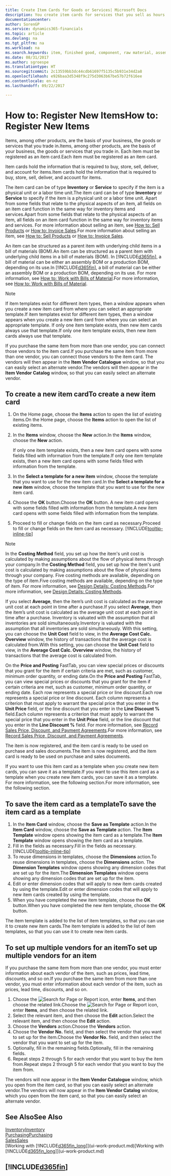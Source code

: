 ```yaml
---
title: Create Item Cards for Goods or Services| Microsoft Docs
description: You create item cards for services that you sell as hours and for physical products, such as assembly items, finished goods, components, or raw material, that you sell from your inventory.
documentationcenter: 
author: SorenGP
ms.service: dynamics365-financials
ms.topic: article
ms.devlang: na
ms.tgt_pltfrm: na
ms.workload: na
ms.search.keywords: item, finished good, component, raw material, assembly item
ms.date: 08/31/2017
ms.author: sgroespe
ms.translationtype: HT
ms.sourcegitcommit: 2c13559bb3dc44cdb61697f5135c5b931e34d2a8
ms.openlocfilehash: e926baa3d5348f9c275d3063b67be57b72f616ee
ms.contentlocale: en-nz
ms.lasthandoff: 09/22/2017

---
```

# <a name="how-to-register-new-items"></a><span data-ttu-id="9f88c-103">How to: Register New Items</span><span class="sxs-lookup"><span data-stu-id="9f88c-103">How to: Register New Items</span></span>
<span data-ttu-id="9f88c-104">Items, among other products, are the basis of your business, the goods or services that you trade in.</span><span class="sxs-lookup"><span data-stu-id="9f88c-104">Items, among other products, are the basis of your business, the goods or services that you trade in.</span></span> <span data-ttu-id="9f88c-105">Each item must be registered as an item card.</span><span class="sxs-lookup"><span data-stu-id="9f88c-105">Each item must be registered as an item card.</span></span>

<span data-ttu-id="9f88c-106">Item cards hold the information that is required to buy, store, sell, deliver, and account for items.</span><span class="sxs-lookup"><span data-stu-id="9f88c-106">Item cards hold the information that is required to buy, store, sell, deliver, and account for items.</span></span>

<span data-ttu-id="9f88c-107">The item card can be of type **Inventory** or **Service** to specify if the item is a physical unit or a labor time unit.</span><span class="sxs-lookup"><span data-stu-id="9f88c-107">The item card can be of type **Inventory** or **Service** to specify if the item is a physical unit or a labor time unit.</span></span> <span data-ttu-id="9f88c-108">Apart from some fields that relate to the physical aspects of an item, all fields on an item card function in the same way for inventory items and services.</span><span class="sxs-lookup"><span data-stu-id="9f88c-108">Apart from some fields that relate to the physical aspects of an item, all fields on an item card function in the same way for inventory items and services.</span></span> <span data-ttu-id="9f88c-109">For more information about selling an item, see [How to: Sell Products](sales-how-sell-products.md) or [How to: Invoice Sales](sales-how-invoice-sales.md).</span><span class="sxs-lookup"><span data-stu-id="9f88c-109">For more information about selling an item, see [How to: Sell Products](sales-how-sell-products.md) or [How to: Invoice Sales](sales-how-invoice-sales.md).</span></span>

<span data-ttu-id="9f88c-110">An item can be structured as a parent item with underlying child items in a bill of materials (BOM).</span><span class="sxs-lookup"><span data-stu-id="9f88c-110">An item can be structured as a parent item with underlying child items in a bill of materials (BOM).</span></span> <span data-ttu-id="9f88c-111">In [!INCLUDE[d365fin](includes/d365fin_md.md)], a bill of material can be either an assembly BOM or a production BOM, depending on its use.</span><span class="sxs-lookup"><span data-stu-id="9f88c-111">In [!INCLUDE[d365fin](includes/d365fin_md.md)], a bill of material can be either an assembly BOM or a production BOM, depending on its use.</span></span> <span data-ttu-id="9f88c-112">For more information, see [How to: Work with Bills of Material](inventory-how-work-BOMs.md).</span><span class="sxs-lookup"><span data-stu-id="9f88c-112">For more information, see [How to: Work with Bills of Material](inventory-how-work-BOMs.md).</span></span>

> [!NOTE]  
>   <span data-ttu-id="9f88c-113">If item templates exist for different item types, then a window appears when you create a new item card from where you can select an appropriate template.</span><span class="sxs-lookup"><span data-stu-id="9f88c-113">If item templates exist for different item types, then a window appears when you create a new item card from where you can select an appropriate template.</span></span> <span data-ttu-id="9f88c-114">If only one item template exists, then new item cards always use that template.</span><span class="sxs-lookup"><span data-stu-id="9f88c-114">If only one item template exists, then new item cards always use that template.</span></span>

<span data-ttu-id="9f88c-115">If you purchase the same item from more than one vendor, you can connect those vendors to the item card.</span><span class="sxs-lookup"><span data-stu-id="9f88c-115">If you purchase the same item from more than one vendor, you can connect those vendors to the item card.</span></span> <span data-ttu-id="9f88c-116">The vendors will then appear in the **Item Vendor Catalogue** window, so that you can easily select an alternate vendor.</span><span class="sxs-lookup"><span data-stu-id="9f88c-116">The vendors will then appear in the **Item Vendor Catalog** window, so that you can easily select an alternate vendor.</span></span>

## <a name="to-create-a-new-item-card"></a><span data-ttu-id="9f88c-117">To create a new item card</span><span class="sxs-lookup"><span data-stu-id="9f88c-117">To create a new item card</span></span>
1. <span data-ttu-id="9f88c-118">On the Home page, choose the **Items** action to open the list of existing items.</span><span class="sxs-lookup"><span data-stu-id="9f88c-118">On the Home page, choose the **Items** action to open the list of existing items.</span></span>  
2. <span data-ttu-id="9f88c-119">In the **Items** window, choose the **New** action.</span><span class="sxs-lookup"><span data-stu-id="9f88c-119">In the **Items** window, choose the **New** action.</span></span>

    <span data-ttu-id="9f88c-120">If only one item template exists, then a new item card opens with some fields filled with information from the template.</span><span class="sxs-lookup"><span data-stu-id="9f88c-120">If only one item template exists, then a new item card opens with some fields filled with information from the template.</span></span>
3. <span data-ttu-id="9f88c-121">In the **Select a template for a new item** window, choose the template that you want to use for the new item card.</span><span class="sxs-lookup"><span data-stu-id="9f88c-121">In the **Select a template for a new item** window, choose the template that you want to use for the new item card.</span></span>
4. <span data-ttu-id="9f88c-122">Choose the **OK** button.</span><span class="sxs-lookup"><span data-stu-id="9f88c-122">Choose the **OK** button.</span></span> <span data-ttu-id="9f88c-123">A new item card opens with some fields filled with information from the template.</span><span class="sxs-lookup"><span data-stu-id="9f88c-123">A new item card opens with some fields filled with information from the template.</span></span>
5. <span data-ttu-id="9f88c-124">Proceed to fill or change fields on the item card as necessary.</span><span class="sxs-lookup"><span data-stu-id="9f88c-124">Proceed to fill or change fields on the item card as necessary.</span></span> [!INCLUDE[tooltip-inline-tip](includes/tooltip-inline-tip_md.md)]

> [!NOTE]
> <span data-ttu-id="9f88c-125">In the **Costing Method** field, you set up how the item's unit cost is calculated by making assumptions about the flow of physical items through your company.</span><span class="sxs-lookup"><span data-stu-id="9f88c-125">In the **Costing Method** field, you set up how the item's unit cost is calculated by making assumptions about the flow of physical items through your company.</span></span> <span data-ttu-id="9f88c-126">Five costing methods are available, depending on the type of item.</span><span class="sxs-lookup"><span data-stu-id="9f88c-126">Five costing methods are available, depending on the type of item.</span></span> <span data-ttu-id="9f88c-127">For more information, see [Design Details: Costing Methods](design-details-costing-methods.md).</span><span class="sxs-lookup"><span data-stu-id="9f88c-127">For more information, see [Design Details: Costing Methods](design-details-costing-methods.md).</span></span>
>
> <span data-ttu-id="9f88c-128">If you select **Average**, then the item’s unit cost is calculated as the average unit cost at each point in time after a purchase.</span><span class="sxs-lookup"><span data-stu-id="9f88c-128">If you select **Average**, then the item’s unit cost is calculated as the average unit cost at each point in time after a purchase.</span></span> <span data-ttu-id="9f88c-129">Inventory is valuated with the assumption that all inventories are sold simultaneously.</span><span class="sxs-lookup"><span data-stu-id="9f88c-129">Inventory is valuated with the assumption that all inventories are sold simultaneously.</span></span> <span data-ttu-id="9f88c-130">With this setting, you can choose the **Unit Cost** field to view, in the **Average Cost Calc. Overview** window, the history of transactions that the average cost is calculated from.</span><span class="sxs-lookup"><span data-stu-id="9f88c-130">With this setting, you can choose the **Unit Cost** field to view, in the **Average Cost Calc. Overview** window, the history of transactions that the average cost is calculated from.</span></span>

<span data-ttu-id="9f88c-131">On the **Price and Posting** FastTab, you can view special prices or discounts that you grant for the item if certain criteria are met, such as customer, minimum order quantity, or ending date.</span><span class="sxs-lookup"><span data-stu-id="9f88c-131">On the **Price and Posting** FastTab, you can view special prices or discounts that you grant for the item if certain criteria are met, such as customer, minimum order quantity, or ending date.</span></span> <span data-ttu-id="9f88c-132">Each row represents a special price or line discount.</span><span class="sxs-lookup"><span data-stu-id="9f88c-132">Each row represents a special price or line discount.</span></span> <span data-ttu-id="9f88c-133">Each column represents a criterion that must apply to warrant the special price that you enter in the **Unit Price** field, or the line discount that you enter in the **Line Discount %** field.</span><span class="sxs-lookup"><span data-stu-id="9f88c-133">Each column represents a criterion that must apply to warrant the special price that you enter in the **Unit Price** field, or the line discount that you enter in the **Line Discount %** field.</span></span> <span data-ttu-id="9f88c-134">For more information, see [Record Sales Price, Discount, and Payment Agreements](sales-how-record-sales-price-discount-payment-agreements.md).</span><span class="sxs-lookup"><span data-stu-id="9f88c-134">For more information, see [Record Sales Price, Discount, and Payment Agreements](sales-how-record-sales-price-discount-payment-agreements.md).</span></span>

<span data-ttu-id="9f88c-135">The item is now registered, and the item card is ready to be used on purchase and sales documents.</span><span class="sxs-lookup"><span data-stu-id="9f88c-135">The item is now registered, and the item card is ready to be used on purchase and sales documents.</span></span>

<span data-ttu-id="9f88c-136">If you want to use this item card as a template when you create new item cards, you can save it as a template.</span><span class="sxs-lookup"><span data-stu-id="9f88c-136">If you want to use this item card as a template when you create new item cards, you can save it as a template.</span></span> <span data-ttu-id="9f88c-137">For more information, see the following section.</span><span class="sxs-lookup"><span data-stu-id="9f88c-137">For more information, see the following section.</span></span>

## <a name="to-save-the-item-card-as-a-template"></a><span data-ttu-id="9f88c-138">To save the item card as a template</span><span class="sxs-lookup"><span data-stu-id="9f88c-138">To save the item card as a template</span></span>
1. <span data-ttu-id="9f88c-139">In the **Item Card** window, choose the **Save as Template** action.</span><span class="sxs-lookup"><span data-stu-id="9f88c-139">In the **Item Card** window, choose the **Save as Template** action.</span></span> <span data-ttu-id="9f88c-140">The **Item Template** window opens showing the item card as a template.</span><span class="sxs-lookup"><span data-stu-id="9f88c-140">The **Item Template** window opens showing the item card as a template.</span></span>
2. <span data-ttu-id="9f88c-141">Fill in the fields as necessary.</span><span class="sxs-lookup"><span data-stu-id="9f88c-141">Fill in the fields as necessary.</span></span> [!INCLUDE[tooltip-inline-tip](includes/tooltip-inline-tip_md.md)]
3. <span data-ttu-id="9f88c-142">To reuse dimensions in templates, choose the **Dimensions** action.</span><span class="sxs-lookup"><span data-stu-id="9f88c-142">To reuse dimensions in templates, choose the **Dimensions** action.</span></span> <span data-ttu-id="9f88c-143">The **Dimension Templates** window opens showing any dimension codes that are set up for the item.</span><span class="sxs-lookup"><span data-stu-id="9f88c-143">The **Dimension Templates** window opens showing any dimension codes that are set up for the item.</span></span>
4. <span data-ttu-id="9f88c-144">Edit or enter dimension codes that will apply to new item cards created by using the template.</span><span class="sxs-lookup"><span data-stu-id="9f88c-144">Edit or enter dimension codes that will apply to new item cards created by using the template.</span></span>
5. <span data-ttu-id="9f88c-145">When you have completed the new item template, choose the **OK** button.</span><span class="sxs-lookup"><span data-stu-id="9f88c-145">When you have completed the new item template, choose the **OK** button.</span></span>

<span data-ttu-id="9f88c-146">The item template is added to the list of item templates, so that you can use it to create new item cards.</span><span class="sxs-lookup"><span data-stu-id="9f88c-146">The item template is added to the list of item templates, so that you can use it to create new item cards.</span></span>

## <a name="to-set-up-multiple-vendors-for-an-item"></a><span data-ttu-id="9f88c-147">To set up multiple vendors for an item</span><span class="sxs-lookup"><span data-stu-id="9f88c-147">To set up multiple vendors for an item</span></span>  
<span data-ttu-id="9f88c-148">If you purchase the same item from more than one vendor, you must enter information about each vendor of the item, such as prices, lead time, discounts, and so on.</span><span class="sxs-lookup"><span data-stu-id="9f88c-148">If you purchase the same item from more than one vendor, you must enter information about each vendor of the item, such as prices, lead time, discounts, and so on.</span></span>  

1.  <span data-ttu-id="9f88c-149">Choose the ![Search for Page or Report](media/ui-search/search_small.png "Search for Page or Report icon") icon, enter **Items**, and then choose the related link.</span><span class="sxs-lookup"><span data-stu-id="9f88c-149">Choose the ![Search for Page or Report](media/ui-search/search_small.png "Search for Page or Report icon") icon, enter **Items**, and then choose the related link.</span></span>  
2.  <span data-ttu-id="9f88c-150">Select the relevant item, and then choose the **Edit** action.</span><span class="sxs-lookup"><span data-stu-id="9f88c-150">Select the relevant item, and then choose the **Edit** action.</span></span>  
3.  <span data-ttu-id="9f88c-151">Choose the **Vendors** action.</span><span class="sxs-lookup"><span data-stu-id="9f88c-151">Choose the **Vendors** action.</span></span>  
4.  <span data-ttu-id="9f88c-152">Choose the **Vendor No.** field, and then select the vendor that you want to set up for the item.</span><span class="sxs-lookup"><span data-stu-id="9f88c-152">Choose the **Vendor No.** field, and then select the vendor that you want to set up for the item.</span></span>  
5.  <span data-ttu-id="9f88c-153">Optionally, fill in the remaining fields.</span><span class="sxs-lookup"><span data-stu-id="9f88c-153">Optionally, fill in the remaining fields.</span></span>  
6.  <span data-ttu-id="9f88c-154">Repeat steps 2 through 5 for each vendor that you want to buy the item from.</span><span class="sxs-lookup"><span data-stu-id="9f88c-154">Repeat steps 2 through 5 for each vendor that you want to buy the item from.</span></span>

<span data-ttu-id="9f88c-155">The vendors will now appear in the **Item Vendor Catalogue** window, which you open from the item card, so that you can easily select an alternate vendor.</span><span class="sxs-lookup"><span data-stu-id="9f88c-155">The vendors will now appear in the **Item Vendor Catalog** window, which you open from the item card, so that you can easily select an alternate vendor.</span></span>

## <a name="see-also"></a><span data-ttu-id="9f88c-156">See Also</span><span class="sxs-lookup"><span data-stu-id="9f88c-156">See Also</span></span>
  [<span data-ttu-id="9f88c-157">Inventory</span><span class="sxs-lookup"><span data-stu-id="9f88c-157">Inventory</span></span>](inventory-manage-inventory.md)  
  [<span data-ttu-id="9f88c-158">Purchasing</span><span class="sxs-lookup"><span data-stu-id="9f88c-158">Purchasing</span></span>](purchasing-manage-purchasing.md)  
  [<span data-ttu-id="9f88c-159">Sales</span><span class="sxs-lookup"><span data-stu-id="9f88c-159">Sales</span></span>](sales-manage-sales.md)  
  <span data-ttu-id="9f88c-160">[Working with [!INCLUDE[d365fin_long](includes/d365fin_long_md.md)]](ui-work-product.md)</span><span class="sxs-lookup"><span data-stu-id="9f88c-160">[Working with [!INCLUDE[d365fin_long](includes/d365fin_long_md.md)]](ui-work-product.md)</span></span>

## [!INCLUDE[d365fin](includes/free_trial_md.md)]


